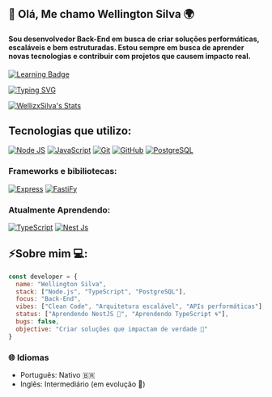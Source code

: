## 🔧 Olá, Me chamo Wellington Silva 🌍
#### Sou desenvolvedor Back-End em busca de criar soluções performáticas, escaláveis e bem estruturadas. Estou sempre em busca de aprender novas tecnologias e contribuir com projetos que causem impacto real.
[![Learning Badge](https://img.shields.io/badge/Always%20learning-%F0%9F%94%8E-fff?style=for-the-badge)](https://github.com/WellizxSilva/WellizxSilva/)

[![Typing SVG](https://readme-typing-svg.herokuapp.com/?color=8A2BE2&lines=Desenvolvedor+Back-End;Em+busca+do+codigo+perfeito;sucess+=+true+🎯)](https://github.com/WellizxSilva/WellizxSilva/)


[![WellizxSilva's Stats](https://github-readme-stats.vercel.app/api?username=WellizxSilva&theme=midnight-purple&show_icons=true&hide_border=true&count_private=true&)](https://github.com/WellizxSilva/WellizxSilva/)



## Tecnologias que utilizo: 

[![Node JS](https://img.shields.io/badge/Node.js-5FA04E.svg?style=for-the-badge&logo=nodedotjs&logoColor=white)](https://github.com/WellizxSilva/WellizxSilva/)
[![JavaScript](https://img.shields.io/badge/JavaScript-F7DF1E.svg?style=for-the-badge&logo=JavaScript&logoColor=black)](https://github.com/WellizxSilva/WellizxSilva/)
[![Git](https://img.shields.io/badge/Git-F05032.svg?style=for-the-badge&logo=Git&logoColor=white)](https://github.com/WellizxSilva/WellizxSilva/)
[![GitHub](https://img.shields.io/badge/GitHub-181717.svg?style=for-the-badge&logo=GitHub&logoColor=white)](https://github.com/WellizxSilva/WellizxSilva/)
[![PostgreSQL](https://img.shields.io/badge/PostgreSQL-4169E1.svg?style=for-the-badge&logo=PostgreSQL&logoColor=white)](https://github.com/WellizxSilva/WellizxSilva/)

### Frameworks e bibiliotecas:
[![Express](https://img.shields.io/badge/Express-000000.svg?style=for-the-badge&logo=Express&logoColor=white)](https://github.com/WellizxSilva/WellizxSilva/)
[![FastiFy](https://img.shields.io/badge/Fastify-000000.svg?style=for-the-badge&logo=Fastify&logoColor=white)](https://github.com/WellizxSilva/WellizxSilva/)

### Atualmente Aprendendo: 
[![TypeScript](https://img.shields.io/badge/TypeScript-3178C6.svg?style=for-the-badge&logo=TypeScript&logoColor=white)](https://github.com/WellizxSilva/WellizxSilva/)
[![Nest Js](https://img.shields.io/badge/NestJS-E0234E.svg?style=for-the-badge&logo=NestJS&logoColor=white)](https://github.com/WellizxSilva/WellizxSilva/)


## ⚡Sobre mim 💻: 
```js
const developer = {
  name: "Wellington Silva",
  stack: ["Node.js", "TypeScript", "PostgreSQL"],
  focus: "Back-End",
  vibes: ["Clean Code", "Arquitetura escalável", "APIs performáticas"],
  status: ["Aprendendo NestJS 🚀", "Aprendendo TypeScript 🌀"],
  bugs: false,
  objective: "Criar soluções que impactam de verdade 🎯"
}
```

### 🌐 Idiomas
- Português: Nativo 🇧🇷
- Inglês: Intermediário (em evolução 🚀)

